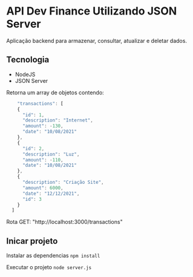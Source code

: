 # API Dev Finance Utilizando JSON Server

Aplicação backend para armazenar, consultar, atualizar e deletar dados.

## Tecnologia
- NodeJS
- JSON Server

Retorna um array de objetos contendo:
```js
    "transactions": [
    {
      "id": 1,
      "description": "Internet",
      "amount": -130,
      "date": "10/08/2021"
    },
    {
      "id": 2,
      "description": "Luz",
      "amount": -110,
      "date": "10/08/2021"
    },
    {
      "description": "Criação Site",
      "amount": 6000,
      "date": "12/12/2021",
      "id": 3
    }
  ]
```
Rota GET: "http://localhost:3000/transactions"

## Inicar projeto
Instalar as dependencias
```npm install```

Executar o projeto
```node server.js```